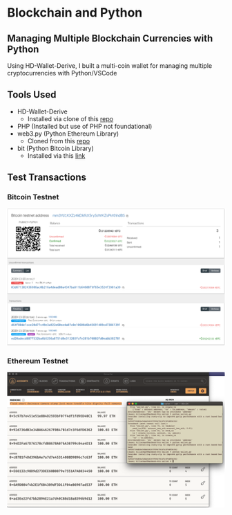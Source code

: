 # Blockchain and Python
## Managing Multiple Blockchain Currencies with Python
Using HD-Wallet-Derive, I built a multi-coin wallet for managing multiple cryptocurrencies with Python/VSCode

## Tools Used
- HD-Wallet-Derive
    - Installed via clone of this [repo](https://github.com/dan-da/hd-wallet-derive)
- PHP (Installed but use of PHP not foundational)
- web3.py (Python Ethereum Library)
    - Cloned from this [repo](https://github.com/ethereum/web3.py)
- bit (Python Bitcoin Library)
    - Installed via this [link](https://ofek.dev/bit/)


## Test Transactions
### Bitcoin Testnet
![alt text](BTC-Transaction.png)

### Ethereum Testnet
![alt text](genache-test.png)

